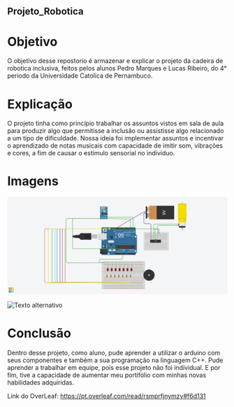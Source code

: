 ## Projeto_Robotica

# Objetivo

O objetivo desse repostorio é armazenar e explicar o projeto da cadeira de robotica inclusiva, feitos pelos alunos Pedro Marques e Lucas Ribeiro, do 4° período da Universidade Catolica de Pernambuco.

# Explicação

O projeto tinha como princípio trabalhar os assuntos vistos em sala de aula para produzir algo que permitisse a inclusão ou assistisse algo relacionado a um tipo de dificuldade. Nossa ideia foi implementar assuntos e incentivar o aprendizado de notas musicais com capacidade de imitir som, vibrações e cores, a fim de causar o estimulo sensorial no indivíduo.

# Imagens

![Texto alternativo](img/projeto%20arduino.jpg)

![Texto alternativo](img/Imagem%20do%20WhatsApp%20de%202024-11-20%20à(s)%2017.06.46_326be4c1.jpg)

# Conclusão

Dentro desse projeto, como aluno, pude aprender a utilizar o arduino com seus componentes e também a sua programação na linguagem C++. Pude aprender a trabalhar em equipe, pois esse projeto não foi individual. E por fim, tive a capacidade de aumentar meu portifólio com minhas novas habilidades adquiridas.

Link do OverLeaf: https://pt.overleaf.com/read/rsmprfjnymzy#f6d131
